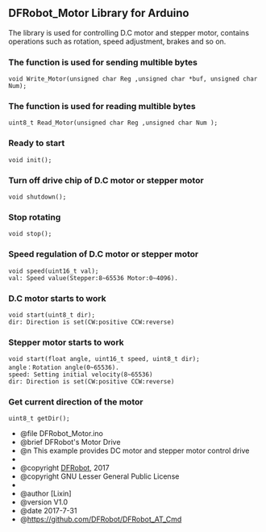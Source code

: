 DFRobot_Motor Library for Arduino
---------------------------------------------------------

The library is used for controlling D.C motor and stepper motor, contains operations such as rotation, speed adjustment, brakes and so on.
    
### The function is used for sending multible bytes
   
    void Write_Motor(unsigned char Reg ,unsigned char *buf, unsigned char Num);

### The function is used for reading multible bytes
   
    uint8_t Read_Motor(unsigned char Reg ,unsigned char Num );
	
### Ready to start 
 
    void init();
	
### Turn off drive chip of D.C motor or stepper motor 
   
    void shutdown();
	
### Stop rotating
   
    void stop();
	
### Speed regulation of D.C motor or stepper motor 
   
    void speed(uint16_t val);
	val: Speed value(Stepper:8~65536 Motor:0~4096).
	
### D.C motor starts to work
   
    void start(uint8_t dir);
	dir: Direction is set(CW:positive CCW:reverse)
	
### Stepper motor starts to work
   
    void start(float angle, uint16_t speed, uint8_t dir);
	angle：Rotation angle(0~65536).
	speed: Setting initial velocity(8~65536)
	dir: Direction is set(CW:positive CCW:reverse)

###	Get current direction of the motor

	uint8_t getDir();
	
	
	
 * @file DFRobot_Motor.ino
 * @brief DFRobot's Motor Drive
 * @n This example provides DC motor and stepper motor control drive
 *
 * @copyright	[DFRobot](http://www.dfrobot.com), 2017
 * @copyright	GNU Lesser General Public License
 *
 * @author [Lixin]
 * @version  V1.0
 * @date  2017-7-31
 * @https://github.com/DFRobot/DFRobot_AT_Cmd